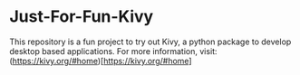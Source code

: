 # Just-For-Fun-Kivy
This repository is a fun project to try out Kivy, a python package to develop desktop based applications.
For more information, visit: (https://kivy.org/#home)[https://kivy.org/#home]
